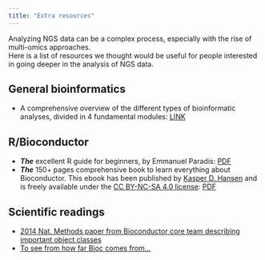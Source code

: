 ```yaml
---
title: "Extra resources"
---
```


Analyzing NGS data can be a complex process, especially with the rise of multi-omics approaches.  
Here is a list of resources we thought would be useful for people interested in going deeper in the analysis of NGS data. 

## General bioinformatics 

- A comprehensive overview of the different types of bioinformatic analyses, divided in 4 fundamental modules: [LINK](https://liulab-dfci.github.io/bioinfo-combio/)

## R/Bioconductor 

- ***The*** excellent R guide for beginners, by Emmanuel Paradis: [PDF](https://cran.r-project.org/doc/contrib/Paradis-rdebuts_en.pdf)
- ***The*** 150+ pages comprehensive book to learn everything about Bioconductor. This ebook has been published by [Kasper D. Hansen](https://www.ashansenlab.com/) and is freely available under the [CC BY-NC-SA 4.0 license](https://creativecommons.org/licenses/by-nc-sa/4.0/deed.en_US): [PDF](/{{<myPackageUrl>}}docs/bioconductor.pdf)

## Scientific readings

- [2014 Nat. Methods paper from Bioconductor core team describing important object classes](https://www.nature.com/articles/nmeth.3252)
- [To see from how far Bioc comes from\.\.\.](https://genomebiology.biomedcentral.com/articles/10.1186/gb-2004-5-10-r80)
